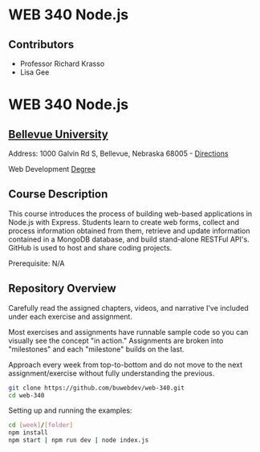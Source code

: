 # WEB 340 Node.js
## Contributors
* Professor Richard Krasso
* Lisa Gee


# WEB 340 Node.js
## [Bellevue University](http://bellevue.edu "Bellevue University is a private, non-profit university located in Bellevue, Nebraska, United States.")

Address: 1000 Galvin Rd S, Bellevue, Nebraska 68005 - [Directions](https://www.google.com/maps/dir/''/Bellevue+University/@41.1509562,-95.9896355,12z/data=!4m8!4m7!1m0!1m5!1m1!1s0x8793886a86ca807f:0x838e857240d175eb!2m2!1d-95.9195956!2d41.1509774 "Google maps")

Web Development [Degree](http://www.bellevue.edu/degrees/bachelor/web-development-bs/ "Designed by developers for developers.")

## Course Description

This course introduces the process of building web-based applications in Node.js with Express.  Students learn to create web forms, collect and process information obtained from them, retrieve and update information contained in a MongoDB database, and build stand-alone RESTFul API's.  GitHub is used to host and share coding projects.  

Prerequisite: N/A

## Repository Overview 

Carefully read the assigned chapters, videos, and narrative I've included under each exercise and assignment.  

Most exercises and assignments have runnable sample code so you can visually see the concept "in action."  Assignments are broken into "milestones" and each "milestone" builds on the last.  

Approach every week from top-to-bottom and do not move to the next assignment/exercise without fully understanding the previous.

```bash
git clone https://github.com/buwebdev/web-340.git
cd web-340
```

Setting up and running the examples:
```bash
cd [week]/[folder]
npm install 
npm start | npm run dev | node index.js
```


